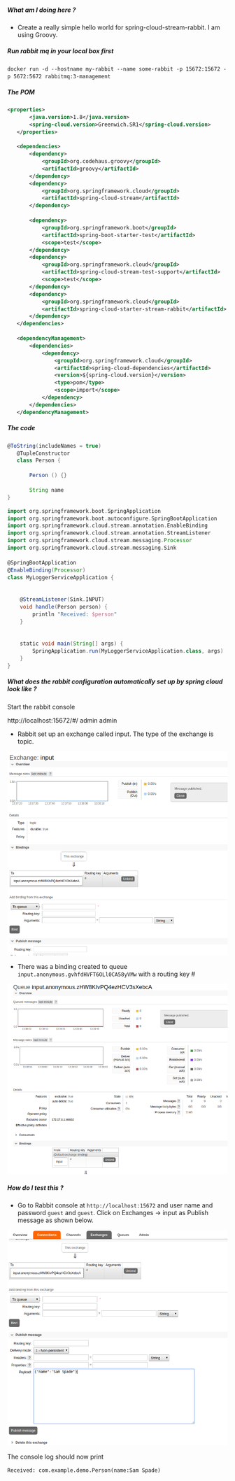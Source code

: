 ##### What am I doing here ? 

- Create a really simple hello world for spring-cloud-stream-rabbit. I am using Groovy.

##### Run rabbit mq in your local box first

`docker run -d --hostname my-rabbit --name some-rabbit -p 15672:15672 -p 5672:5672 rabbitmq:3-management`

##### The POM 

 ```xml
<properties>
		<java.version>1.8</java.version>
		<spring-cloud.version>Greenwich.SR1</spring-cloud.version>
	</properties>

	<dependencies>
		<dependency>
			<groupId>org.codehaus.groovy</groupId>
			<artifactId>groovy</artifactId>
		</dependency>
		<dependency>
			<groupId>org.springframework.cloud</groupId>
			<artifactId>spring-cloud-stream</artifactId>
		</dependency>

		<dependency>
			<groupId>org.springframework.boot</groupId>
			<artifactId>spring-boot-starter-test</artifactId>
			<scope>test</scope>
		</dependency>
		<dependency>
			<groupId>org.springframework.cloud</groupId>
			<artifactId>spring-cloud-stream-test-support</artifactId>
			<scope>test</scope>
		</dependency>
		<dependency>
			<groupId>org.springframework.cloud</groupId>
			<artifactId>spring-cloud-starter-stream-rabbit</artifactId>
		</dependency>
	</dependencies>

	<dependencyManagement>
		<dependencies>
			<dependency>
				<groupId>org.springframework.cloud</groupId>
				<artifactId>spring-cloud-dependencies</artifactId>
				<version>${spring-cloud.version}</version>
				<type>pom</type>
				<scope>import</scope>
			</dependency>
		</dependencies>
	</dependencyManagement>
```

##### The code

```groovy
@ToString(includeNames = true)
   @TupleConstructor
   class Person {
   
       Person () {}
   
       String name
}
```

```groovy
import org.springframework.boot.SpringApplication
import org.springframework.boot.autoconfigure.SpringBootApplication
import org.springframework.cloud.stream.annotation.EnableBinding
import org.springframework.cloud.stream.annotation.StreamListener
import org.springframework.cloud.stream.messaging.Processor
import org.springframework.cloud.stream.messaging.Sink

@SpringBootApplication
@EnableBinding(Processor)
class MyLoggerServiceApplication {


    @StreamListener(Sink.INPUT)
    void handle(Person person) {
        println "Received: $person"
    }


    static void main(String[] args) {
        SpringApplication.run(MyLoggerServiceApplication.class, args)
    }
}
```
##### What does the rabbit configuration automatically set up by spring cloud look like ?

Start the rabbit console

http://localhost:15672/#/
admin
admin


- Rabbit set up an exchange called input. The type of the exchange is topic.

![Alt text](exchange.png?raw=true)
 
- There was a binding created to queue  `input.anonymous.gvhfdHVFT6OLl0CA58yVMw` with a routing key #

![Alt text](queue.png?raw=true)


##### How do I test this ?

- Go to Rabbit console at `http://localhost:15672` and user name and password `guest` and `guest`. Click on
Exchanges -> input as Publish message as shown below.

![Alt text](test.png?raw=true)
   
The console log should now print 

```
Received: com.example.demo.Person(name:Sam Spade)
```

